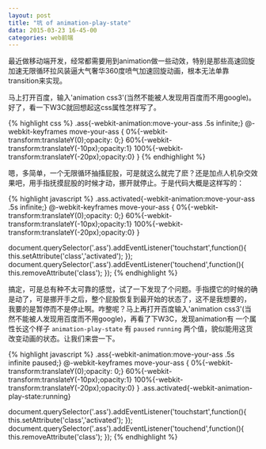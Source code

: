 ```yaml
---
layout: post
title: "坑 of animation-play-state"
data: 2015-03-23 16-45-00
categories: web前端
---
```

最近做移动端开发，经常都需要用到animation做一些动效，特别是那些高速回旋加速无限循环拉风装逼大气奢华360度喷气加速回旋动画，根本无法单靠transition来实现。

<!-- break -->

马上打开百度，输入'animation css3'(当然不能被人发现用百度而不用google)。好了，看一下W3C就回想起这css属性怎样写了。

{% highlight css %}
.ass{-webkit-animation:move-your-ass .5s infinite;}
@-webkit-keyframes move-your-ass {
    0%{-webkit-transform:translateY(0);opacity: 0;}
    60%{-webkit-transform:translateY(-10px);opacity:1}
    100%{-webkit-transform:translateY(-20px);opacity:0}
}
{% endhighlight %}

嗯，多简单，一个无限循环抽搐屁股，可是就这么就完了麽？还是加点人机杂交效果吧，用手指抚摸屁股的时候才动，挪开就停止。于是代码大概是这样写的：

{% highlight javascript %}
.ass.activated{-webkit-animation:move-your-ass .5s infinite;}
@-webkit-keyframes move-your-ass {
    0%{-webkit-transform:translateY(0);opacity: 0;}
    60%{-webkit-transform:translateY(-10px);opacity:1}
    100%{-webkit-transform:translateY(-20px);opacity:0}
}

document.querySelector('.ass').addEventListener('touchstart',function(){
    this.setAttribute('class','activated');
});
document.querySelector('.ass').addEventListener('touchend',function(){
    this.removeAttribute('class');
});
{% endhighlight %}

搞定，可是总有种不太可靠的感觉，试了一下发现了个问题。手指摸它的时候的确是动了，可是挪开手之后，整个屁股恢复到最开始的状态了，这不是我想要的，
我要的是暂停而不是停止啊。咋整呢？马上再打开百度输入'animation css3'(当然不能被人发现用百度而不用google)，再看了下W3C，发现animation有
一个属性长这个样子 `animation-play-state` 有 `paused` `running` 两个值，貌似能用这货改变动画的状态。让我们来尝一下。

{% highlight javascript %}
.ass{-webkit-animation:move-your-ass .5s infinite paused;}
@-webkit-keyframes move-your-ass {
    0%{-webkit-transform:translateY(0);opacity: 0;}
    60%{-webkit-transform:translateY(-10px);opacity:1}
    100%{-webkit-transform:translateY(-20px);opacity:0}
}
.ass.activated{-webkit-animation-play-state:running}

document.querySelector('.ass').addEventListener('touchstart',function(){
    this.setAttribute('class','activated');
});
document.querySelector('.ass').addEventListener('touchend',function(){
    this.removeAttribute('class');
});
{% endhighlight %}


